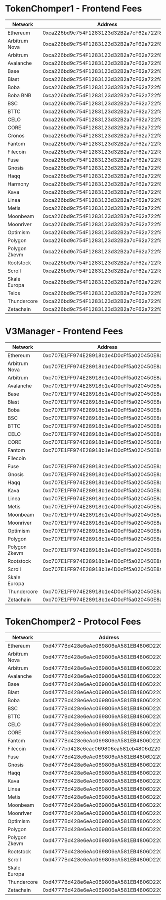 
# TokenChomper1 - Frontend Fees

| Network  | Address                                    |
| -------- | ------------------------------------------ |
| Ethereum | 0xca226bd9c754F1283123d32B2a7cF62a722f8ADa |
| Arbitrum Nova | 0xca226bd9c754F1283123d32B2a7cF62a722f8ADa |
| Arbitrum | 0xca226bd9c754F1283123d32B2a7cF62a722f8ADa |
| Avalanche | 0xca226bd9c754F1283123d32B2a7cF62a722f8ADa |
| Base | 0xca226bd9c754F1283123d32B2a7cF62a722f8ADa |
| Blast | 0xca226bd9c754F1283123d32B2a7cF62a722f8ADa |
| Boba | 0xca226bd9c754F1283123d32B2a7cF62a722f8ADa |
| Boba BNB | 0xca226bd9c754F1283123d32B2a7cF62a722f8ADa |
| BSC | 0xca226bd9c754F1283123d32B2a7cF62a722f8ADa |
| BTTC | 0xca226bd9c754F1283123d32B2a7cF62a722f8ADa |
| CELO | 0xca226bd9c754F1283123d32B2a7cF62a722f8ADa |
| CORE | 0xca226bd9c754F1283123d32B2a7cF62a722f8ADa |
| Cronos | 0xca226bd9c754F1283123d32B2a7cF62a722f8ADa |
| Fantom | 0xca226bd9c754F1283123d32B2a7cF62a722f8ADa |
| Filecoin | 0xca226bd9c754F1283123d32B2a7cF62a722f8ADa |
| Fuse | 0xca226bd9c754F1283123d32B2a7cF62a722f8ADa |
| Gnosis | 0xca226bd9c754F1283123d32B2a7cF62a722f8ADa |
| Haqq | 0xca226bd9c754F1283123d32B2a7cF62a722f8ADa |
| Harmony | 0xca226bd9c754F1283123d32B2a7cF62a722f8ADa |
| Kava | 0xca226bd9c754F1283123d32B2a7cF62a722f8ADa |
| Linea | 0xca226bd9c754F1283123d32B2a7cF62a722f8ADa |
| Metis | 0xca226bd9c754F1283123d32B2a7cF62a722f8ADa |
| Moonbeam | 0xca226bd9c754F1283123d32B2a7cF62a722f8ADa |
| Moonriver | 0xca226bd9c754F1283123d32B2a7cF62a722f8ADa |
| Optimism | 0xca226bd9c754F1283123d32B2a7cF62a722f8ADa |
| Polygon | 0xca226bd9c754F1283123d32B2a7cF62a722f8ADa |
| Polygon Zkevm | 0xca226bd9c754F1283123d32B2a7cF62a722f8ADa |
| Rootstock | 0xca226bd9c754F1283123d32B2a7cF62a722f8ADa |
| Scroll | 0xca226bd9c754F1283123d32B2a7cF62a722f8ADa |
| Skale Europa | 0xca226bd9c754F1283123d32B2a7cF62a722f8ADa |
| Telos | 0xca226bd9c754F1283123d32B2a7cF62a722f8ADa |
| Thundercore | 0xca226bd9c754F1283123d32B2a7cF62a722f8ADa |
| Zetachain | 0xca226bd9c754F1283123d32B2a7cF62a722f8ADa |


# V3Manager - Frontend Fees

| Network  | Address                                    |
| -------- | ------------------------------------------ |
| Ethereum | 0xc707E1FF974E28918b1e4D0cFf5a020450E8aCE7 |
| Arbitrum Nova | 0xc707E1FF974E28918b1e4D0cFf5a020450E8aCE7 |
| Arbitrum | 0xc707E1FF974E28918b1e4D0cFf5a020450E8aCE7 |
| Avalanche | 0xc707E1FF974E28918b1e4D0cFf5a020450E8aCE7 |
| Base | 0xc707E1FF974E28918b1e4D0cFf5a020450E8aCE7 |
| Blast | 0xc707E1FF974E28918b1e4D0cFf5a020450E8aCE7 |
| Boba | 0xc707E1FF974E28918b1e4D0cFf5a020450E8aCE7 |
| BSC | 0xc707E1FF974E28918b1e4D0cFf5a020450E8aCE7 |
| BTTC | 0xc707E1FF974E28918b1e4D0cFf5a020450E8aCE7 |
| CELO | 0xc707E1FF974E28918b1e4D0cFf5a020450E8aCE7 |
| CORE | 0xc707E1FF974E28918b1e4D0cFf5a020450E8aCE7 |
| Fantom | 0xc707E1FF974E28918b1e4D0cFf5a020450E8aCE7 |
| Filecoin |  |
| Fuse | 0xc707E1FF974E28918b1e4D0cFf5a020450E8aCE7 |
| Gnosis | 0xc707E1FF974E28918b1e4D0cFf5a020450E8aCE7 |
| Haqq | 0xc707E1FF974E28918b1e4D0cFf5a020450E8aCE7 |
| Kava | 0xc707E1FF974E28918b1e4D0cFf5a020450E8aCE7 |
| Linea | 0xc707E1FF974E28918b1e4D0cFf5a020450E8aCE7 |
| Metis | 0xc707E1FF974E28918b1e4D0cFf5a020450E8aCE7 |
| Moonbeam | 0xc707E1FF974E28918b1e4D0cFf5a020450E8aCE7 |
| Moonriver | 0xc707E1FF974E28918b1e4D0cFf5a020450E8aCE7 |
| Optimism | 0xc707E1FF974E28918b1e4D0cFf5a020450E8aCE7 |
| Polygon | 0xc707E1FF974E28918b1e4D0cFf5a020450E8aCE7 |
| Polygon Zkevm | 0xc707E1FF974E28918b1e4D0cFf5a020450E8aCE7 |
| Rootstock | 0xc707E1FF974E28918b1e4D0cFf5a020450E8aCE7 |
| Scroll | 0xc707E1FF974E28918b1e4D0cFf5a020450E8aCE7 |
| Skale Europa |  |
| Thundercore | 0xc707E1FF974E28918b1e4D0cFf5a020450E8aCE7 |
| Zetachain | 0xc707E1FF974E28918b1e4D0cFf5a020450E8aCE7 |


# TokenChomper2 - Protocol Fees

| Network  | Address                                    |
| -------- | ------------------------------------------ |
| Ethereum | 0xd4777Bd428e6eAc069806eA581EB4806D2207673 |
| Arbitrum Nova | 0xd4777Bd428e6eAc069806eA581EB4806D2207673 |
| Arbitrum | 0xd4777Bd428e6eAc069806eA581EB4806D2207673 |
| Avalanche | 0xd4777Bd428e6eAc069806eA581EB4806D2207673 |
| Base | 0xd4777Bd428e6eAc069806eA581EB4806D2207673 |
| Blast | 0xd4777Bd428e6eAc069806eA581EB4806D2207673 |
| Boba | 0xd4777Bd428e6eAc069806eA581EB4806D2207673 |
| BSC | 0xd4777Bd428e6eAc069806eA581EB4806D2207673 |
| BTTC | 0xd4777Bd428e6eAc069806eA581EB4806D2207673 |
| CELO | 0xd4777Bd428e6eAc069806eA581EB4806D2207673 |
| CORE | 0xd4777Bd428e6eAc069806eA581EB4806D2207673 |
| Fantom | 0xd4777Bd428e6eAc069806eA581EB4806D2207673 |
| Filecoin | 0xd4777bd428e6eac069806ea581eb4806d2207673 |
| Fuse | 0xd4777Bd428e6eAc069806eA581EB4806D2207673 |
| Gnosis | 0xd4777Bd428e6eAc069806eA581EB4806D2207673 |
| Haqq | 0xd4777Bd428e6eAc069806eA581EB4806D2207673 |
| Kava | 0xd4777Bd428e6eAc069806eA581EB4806D2207673 |
| Linea | 0xd4777Bd428e6eAc069806eA581EB4806D2207673 |
| Metis | 0xd4777Bd428e6eAc069806eA581EB4806D2207673 |
| Moonbeam | 0xd4777Bd428e6eAc069806eA581EB4806D2207673 |
| Moonriver | 0xd4777Bd428e6eAc069806eA581EB4806D2207673 |
| Optimism | 0xd4777Bd428e6eAc069806eA581EB4806D2207673 |
| Polygon | 0xd4777Bd428e6eAc069806eA581EB4806D2207673 |
| Polygon Zkevm | 0xd4777Bd428e6eAc069806eA581EB4806D2207673 |
| Rootstock | 0xd4777Bd428e6eAc069806eA581EB4806D2207673 |
| Scroll | 0xd4777Bd428e6eAc069806eA581EB4806D2207673 |
| Skale Europa |  |
| Thundercore | 0xd4777Bd428e6eAc069806eA581EB4806D2207673 |
| Zetachain | 0xd4777Bd428e6eAc069806eA581EB4806D2207673 |
